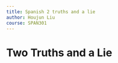 ```yaml
---
title: Spanish 2 truths and a lie
author: Houjun Liu
course: SPAN301
---
```


# Two Truths and a Lie


